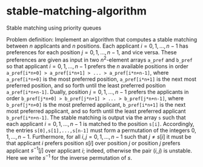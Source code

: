 # stable-matching-algorithm
Stable matching using priority queues

Problem definition: Implement an algorithm that computes a stable
  matching between $n$ applicants and $n$ positions. Each applicant
  $i=0,1,\ldots,n-1$ has preferences for each position $j=0,1,\ldots,n-1$,
  and vice versa. These preferences are given as input in two $n^2$-element
  arrays `a_pref` and `b_pref` so that applicant $i=0,1,\ldots,n-1$ prefers
  the $n$ available positions in order
  ``a_pref[i*n+0] > a_pref[i*n+1] > ... > a_pref[i*n+n-1]``,
  where `a_pref[i*n+0]` is the most preferred position, `a_pref[i*n+1]` is
  the next most preferred position, and so forth until the least preferred
  position `a_pref[i*n+n-1]`. Dually, position $j=0,1,\ldots,n-1$ prefers
  the applicants in order
  ``b_pref[j*n+0] > b_pref[j*n+1] > ... > b_pref[j*n+n-1]``,
  where `b_pref[j*n+0]` is the most preferred applicant, `b_pref[i*n+1]` is
  the next most preferred applicant, and so forth until the least preferred
  applicant `b_pref[i*n+n-1]`.
  The stable matching is output via the array `s` such that each applicant
  $i=0,1,\ldots,n-1$ is matched to the position `s[i]`. Accordingly,
  the entries `s[0],s[1],...,s[n-1]` must form a permutation of the
  integers $0,1,\ldots,n-1$. Furthermore, for all $i,j=0,1,\ldots,n-1$ such
  that $j\neq s[i]$ it must be that applicant $i$ prefers position $s[i]$
  over position $j$ or position $j$ prefers applicant $s^{-1}[j]$ over
  applicant $i$; indeed, otherwise the pair $(i,j)$ is unstable. Here we
  write $s^{-1}$ for the inverse permutation of $s$.
  
